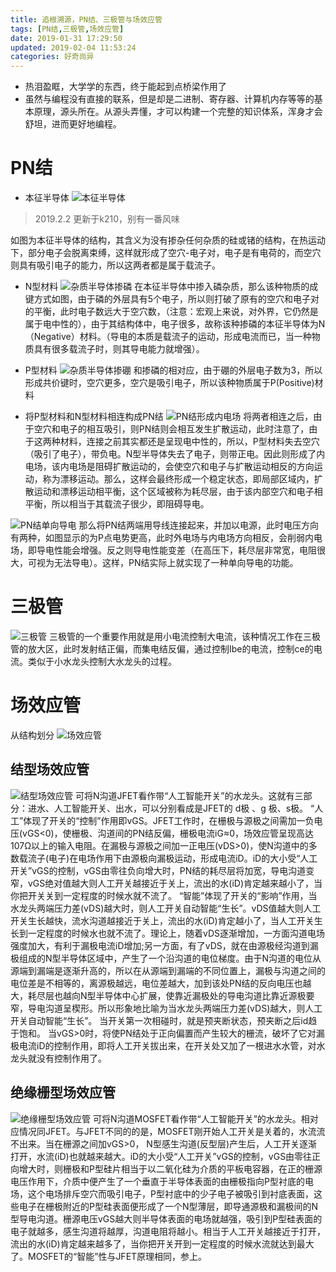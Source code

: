 ```yaml
---
title: 追根溯源，PN结、三极管与场效应管
tags: [PN结,三极管,场效应管]
date: 2019-01-31 17:29:50
updated: 2019-02-04 11:53:24
categories: 好奇尚异
---
```


- 热泪盈眶，大学学的东西，终于能起到点桥梁作用了
- 虽然与编程没有直接的联系，但是却是二进制、寄存器、计算机内存等等的基本原理，源头所在。从源头弄懂，才可以构建一个完整的知识体系，浑身才会舒坦，进而更好地编程。
# PN结
- 本征半导体
![本征半导体](../images/本征半导体.jpg)
> 2019.2.2 更新于k210，别有一番风味

如图为本征半导体的结构，其含义为没有掺杂任何杂质的硅或锗的结构，在热运动下，部分电子会脱离束缚，这样就形成了空穴-电子对，电子是有电荷的，而空穴则具有吸引电子的能力，所以这两者都是属于载流子。

- N型材料
![杂质半导体掺磷](../images/杂质半导体掺磷.jpg)
在本征半导体中掺入磷杂质，那么该种物质的成键方式如图，由于磷的外层具有5个电子，所以则打破了原有的空穴和电子对的平衡，此时电子数远大于空穴数，（注意：宏观上来说，对外界，它仍然是属于电中性的），由于其结构体中，电子很多，故称该种掺磷的本征半导体为N（Negative）材料。（导电的本质是载流子的运动，形成电流而已，当一种物质具有很多载流子时，则其导电能力就增强）。

- P型材料
![杂质半导体掺硼](../images/杂质半导体掺硼.jpg)
和掺磷的相对应，由于硼的外层电子数为3，所以形成共价键时，空穴更多，空穴是吸引电子，所以该种物质属于P(Positive)材料

- 将P型材料和N型材料相连构成PN结
![PN结形成内电场](../images/PN结形成内电场.jpg)
将两者相连之后，由于空穴和电子的相互吸引，则PN结则会相互发生扩散运动，此时注意了，由于这两种材料，连接之前其实都还是呈现电中性的，所以，P型材料失去空穴（吸引了电子），带负电。N型半导体失去了电子，则带正电。因此则形成了内电场，该内电场是阻碍扩散运动的，会使空穴和电子与扩散运动相反的方向运动，称为漂移运动。那么，这样会最终形成一个稳定状态，即局部区域内，扩散运动和漂移运动相平衡，这个区域被称为耗尽层，由于该内部空穴和电子相平衡，所以相当于其载流子很少，即阻碍导电。

![PN结单向导电](../images/PN结单向导电.jpg)
那么将PN结两端用导线连接起来，并加以电源，此时电压方向有两种，如图显示的为P点电势更高，此时外电场与内电场方向相反，会削弱内电场，即导电性能会增强。反之则导电性能变差（在高压下，耗尽层非常宽，电阻很大，可视为无法导电）。这样，PN结实际上就实现了一种单向导电的功能。

# 三极管
![三极管](../images/三级管.jpg)
三极管的一个重要作用就是用小电流控制大电流，该种情况工作在三极管的放大区，此时发射结正偏，而集电结反偏，通过控制Ibe的电流，控制ce的电流。类似于小水龙头控制大水龙头的过程。

# 场效应管
从结构划分
![场效应管](../images/场效应管.jpg)

## 结型场效应管
![结型场效应管](../images/结型场效应管.jpg)
可将N沟道JFET看作带“人工智能开关”的水龙头。这就有三部分：进水、人工智能开关、出水，可以分别看成是JFET的 d极 、g 极、s极。
“人工”体现了开关的“控制”作用即vGS。JFET工作时，在栅极与源极之间需加一负电压(vGS<0)，使栅极、沟道间的PN结反偏，栅极电流iG≈0，场效应管呈现高达107Ω以上的输入电阻。在漏极与源极之间加一正电压(vDS>0)，使N沟道中的多数载流子(电子)在电场作用下由源极向漏极运动，形成电流iD。iD的大小受“人工开关”vGS的控制，vGS由零往负向增大时，PN结的耗尽层将加宽，导电沟道变窄，vGS绝对值越大则人工开关越接近于关上，流出的水(iD)肯定越来越小了，当你把开关关到一定程度的时候水就不流了。
“智能”体现了开关的“影响”作用，当水龙头两端压力差(vDS)越大时，则人工开关自动智能“生长”。vDS值越大则人工开关生长越快，流水沟道越接近于关上，流出的水(iD)肯定越小了，当人工开关生长到一定程度的时候水也就不流了。理论上，随着vDS逐渐增加，一方面沟道电场强度加大，有利于漏极电流iD增加;另一方面，有了vDS，就在由源极经沟道到漏极组成的N型半导体区域中，产生了一个沿沟道的电位梯度。由于N沟道的电位从源端到漏端是逐渐升高的，所以在从源端到漏端的不同位置上，漏极与沟道之间的电位差是不相等的，离源极越远，电位差越大，加到该处PN结的反向电压也越大，耗尽层也越向N型半导体中心扩展，使靠近漏极处的导电沟道比靠近源极要窄，导电沟道呈楔形。所以形象地比喻为当水龙头两端压力差(vDS)越大，则人工开关自动智能“生长”。
当开关第一次相碰时，就是预夹断状态，预夹断之后id趋于饱和。
当vGS>0时，将使PN结处于正向偏置而产生较大的栅流，破坏了它对漏极电流iD的控制作用，即将人工开关拔出来，在开关处又加了一根进水水管，对水龙头就没有控制作用了。
## 绝缘栅型场效应管
![绝缘栅型场效应管](../images/绝缘栅型场效应管.jpg)
可将N沟道MOSFET看作带“人工智能开关”的水龙头。相对应情况同JFET。与JFET不同的的是，MOSFET刚开始人工开关是关着的，水流流不出来。当在栅源之间加vGS>0， N型感生沟道(反型层)产生后，人工开关逐渐打开，水流(iD)也就越来越大。iD的大小受“人工开关”vGS的控制，vGS由零往正向增大时，则栅极和P型硅片相当于以二氧化硅为介质的平板电容器，在正的栅源电压作用下，介质中便产生了一个垂直于半导体表面的由栅极指向P型衬底的电场，这个电场排斥空穴而吸引电子，P型衬底中的少子电子被吸引到衬底表面，这些电子在栅极附近的P型硅表面便形成了一个N型薄层，即导通源极和漏极间的N型导电沟道。栅源电压vGS越大则半导体表面的电场就越强，吸引到P型硅表面的电子就越多，感生沟道将越厚，沟道电阻将越小。相当于人工开关越接近于打开，流出的水(iD)肯定越来越多了，当你把开关开到一定程度的时候水流就达到最大了。MOSFET的“智能”性与JFET原理相同，参上。
